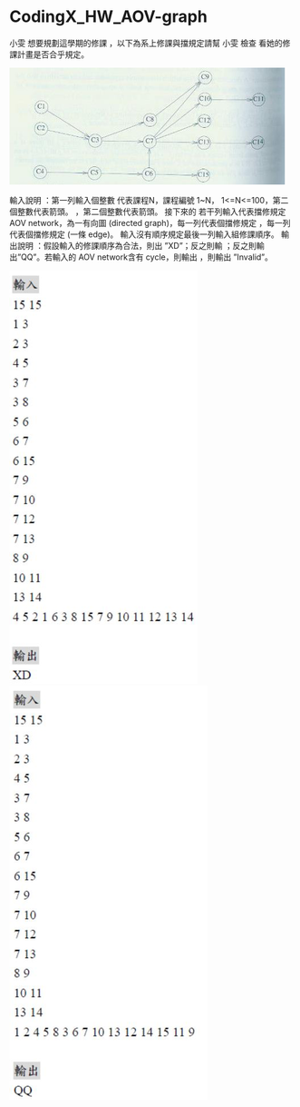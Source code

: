 # CodingX_HW_AOV-graph

小雯 想要規劃這學期的修課 ，以下為系上修課與擋規定請幫 小雯 檢查 看她的修課計畫是否合乎規定。

![image](https://github.com/Star530123/CodingX_HW_AOV-graph/blob/master/DS_final.bmp)

輸入說明 ：第一列輸入個整數 代表課程N，課程編號 1~N， 1<=N<=100，第二個整數代表箭頭。 ，第二個整數代表箭頭。
接下來的 若干列輸入代表擋修規定AOV network，為一有向圖 (directed graph)，每一列代表個擋修規定 ，每一列代表個擋修規定 (一條 edge)。
輸入沒有順序規定最後一列輸入組修課順序。
輸出說明 ：假設輸入的修課順序為合法，則出 ”XD”；反之則輸 ；反之則輸 出”QQ”。若輸入的 AOV network含有 cycle，則輸出 ，則輸出 ”Invalid”。

![image](https://github.com/Star530123/CodingX_HW_AOV-graph/blob/master/%E8%BC%B8%E5%85%A51.JPG)             ![image](https://github.com/Star530123/CodingX_HW_AOV-graph/blob/master/%E8%BC%B8%E5%85%A52.JPG) 
